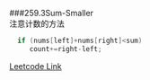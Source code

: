 ###259.3Sum-Smaller  
注意计数的方法
```cpp
  if (nums[left]+nums[right]<sum)
     count+=right-left;
```


[Leetcode Link](https://leetcode.com/problems/3sum-smaller)